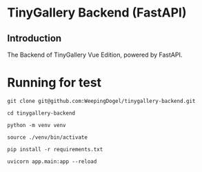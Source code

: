 # TinyGallery Backend (FastAPI)

## Introduction
The Backend of TinyGallery Vue Edition, powered by FastAPI.


# Running for test

```commandline
git clone git@github.com:WeepingDogel/tinygallery-backend.git
```
```commandline
cd tinygallery-backend
```
```commandline
python -m venv venv
```
```commandline
source ./venv/bin/activate
```
```commandline
pip install -r requirements.txt
```
```commandline
uvicorn app.main:app --reload
```